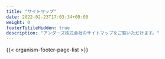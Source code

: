 ```yaml
---
title: "サイトマップ"
date: 2022-02-23T17:03:34+09:00
weight: 0
footerTitileHidden: true
description: "アンダーズ株式会社のサイトマップをご覧いただけます。"
---
```


{{< organism-footer-page-list >}}